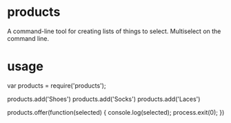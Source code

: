 products
========

A command-line tool for creating lists of things to select. Multiselect on the command line.

usage
=====

var products = require('products');

products.add('Shoes')
products.add('Socks')
products.add('Laces')

products.offer(function(selected) {
	console.log(selected);
	process.exit(0);
})
